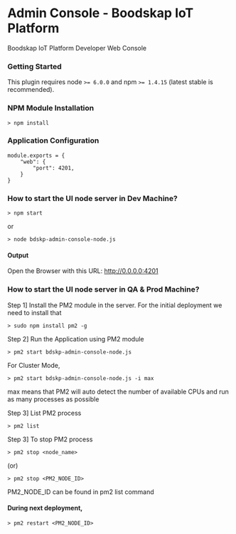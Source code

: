 # Admin Console - Boodskap IoT Platform
Boodskap IoT Platform Developer Web Console


### Getting Started
This plugin requires node `>= 6.0.0` and npm `>= 1.4.15` (latest stable is recommended).


### NPM Module Installation

```shell
> npm install
```

### Application Configuration

```shell
module.exports = {
    "web": {
        "port": 4201,
    }
}

```


### How to start the UI node server in Dev Machine?

```shell
> npm start
```
or
```shell
> node bdskp-admin-console-node.js
```
#### Output

Open the Browser with this URL: http://0.0.0.0:4201


### How to start the UI node server in QA & Prod Machine?

Step 1] Install the PM2 module in the server. For the initial deployment we need to install that

```shell
> sudo npm install pm2 -g
```

Step 2] Run the Application using PM2 module


```shell
> pm2 start bdskp-admin-console-node.js
```

For Cluster Mode,


```shell
> pm2 start bdskp-admin-console-node.js -i max

```

max means that PM2 will auto detect the number of available CPUs and run as many processes as possible

Step 3] List PM2 process

```shell
> pm2 list

```

Step 3] To stop PM2 process

```shell
> pm2 stop <node_name>

```
(or)
```shell
> pm2 stop <PM2_NODE_ID>

```
PM2_NODE_ID can be found in pm2 list command



#### During next deployment, 

```shell
> pm2 restart <PM2_NODE_ID>

```
